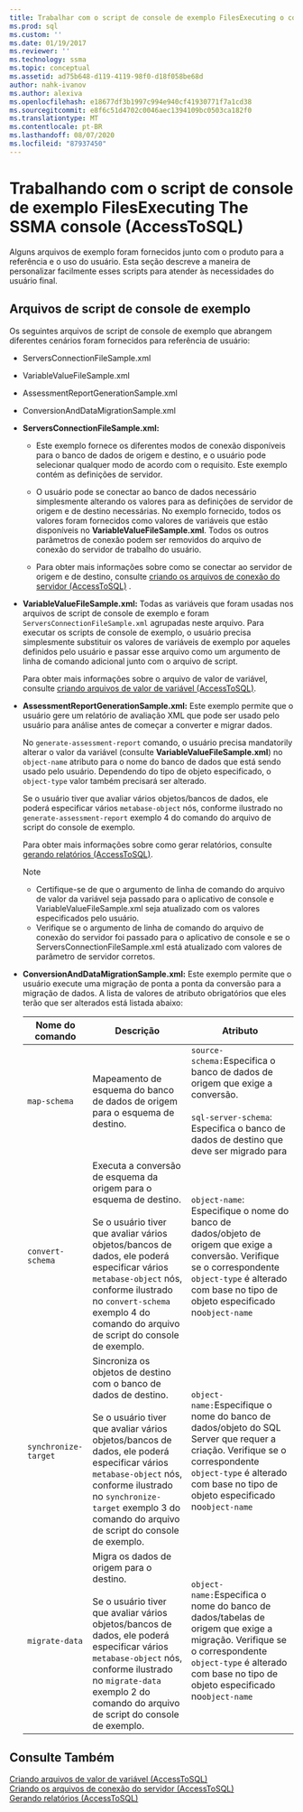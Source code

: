 ```yaml
---
title: Trabalhar com o script de console de exemplo FilesExecuting o console do SSMA | Microsoft Docs
ms.prod: sql
ms.custom: ''
ms.date: 01/19/2017
ms.reviewer: ''
ms.technology: ssma
ms.topic: conceptual
ms.assetid: ad75b648-d119-4119-98f0-d18f058be68d
author: nahk-ivanov
ms.author: alexiva
ms.openlocfilehash: e18677df3b1997c994e940cf41930771f7a1cd38
ms.sourcegitcommit: e8f6c51d4702c0046aec1394109bc0503ca182f0
ms.translationtype: MT
ms.contentlocale: pt-BR
ms.lasthandoff: 08/07/2020
ms.locfileid: "87937450"
---
```

# <a name="working-with-the-sample-console-script-filesexecuting-the-ssma-console-accesstosql"></a>Trabalhando com o script de console de exemplo FilesExecuting The SSMA console (AccessToSQL)
Alguns arquivos de exemplo foram fornecidos junto com o produto para a referência e o uso do usuário. Esta seção descreve a maneira de personalizar facilmente esses scripts para atender às necessidades do usuário final.  
  
## <a name="sample-console-script-files"></a>Arquivos de script de console de exemplo  
Os seguintes arquivos de script de console de exemplo que abrangem diferentes cenários foram fornecidos para referência de usuário:  
  
-   ServersConnectionFileSample.xml  
  
-   VariableValueFileSample.xml  
  
-   AssessmentReportGenerationSample.xml  
  
-   ConversionAndDataMigrationSample.xml  
  
-   **ServersConnectionFileSample.xml:**  
  
    -   Este exemplo fornece os diferentes modos de conexão disponíveis para o banco de dados de origem e destino, e o usuário pode selecionar qualquer modo de acordo com o requisito. Este exemplo contém as definições de servidor.  
  
    -   O usuário pode se conectar ao banco de dados necessário simplesmente alterando os valores para as definições de servidor de origem e de destino necessárias. No exemplo fornecido, todos os valores foram fornecidos como valores de variáveis que estão disponíveis no **VariableValueFileSample.xml**. Todos os outros parâmetros de conexão podem ser removidos do arquivo de conexão do servidor de trabalho do usuário.  
  
    -   Para obter mais informações sobre como se conectar ao servidor de origem e de destino, consulte [criando os arquivos de conexão do servidor &#40;AccessToSQL&#41;](../../ssma/access/creating-the-server-connection-files-accesstosql.md) .  
  
-   **VariableValueFileSample.xml:** Todas as variáveis que foram usadas nos arquivos de script de console de exemplo e foram `ServersConnectionFileSample.xml` agrupadas neste arquivo. Para executar os scripts de console de exemplo, o usuário precisa simplesmente substituir os valores de variáveis de exemplo por aqueles definidos pelo usuário e passar esse arquivo como um argumento de linha de comando adicional junto com o arquivo de script.  
  
    Para obter mais informações sobre o arquivo de valor de variável, consulte [criando arquivos de valor de variável &#40;AccessToSQL&#41;](../../ssma/access/creating-variable-value-files-accesstosql.md).  
  
-   **AssessmentReportGenerationSample.xml:** Este exemplo permite que o usuário gere um relatório de avaliação XML que pode ser usado pelo usuário para análise antes de começar a converter e migrar dados.  
  
    No `generate-assessment-report` comando, o usuário precisa mandatorily alterar o valor da variável (consulte **VariableValueFileSample.xml**) no `object-name` atributo para o nome do banco de dados que está sendo usado pelo usuário. Dependendo do tipo de objeto especificado, o `object-type` valor também precisará ser alterado.  
  
    Se o usuário tiver que avaliar vários objetos/bancos de dados, ele poderá especificar vários `metabase-object` nós, conforme ilustrado no `generate-assessment-report` exemplo 4 do comando do arquivo de script do console de exemplo.  
  
    Para obter mais informações sobre como gerar relatórios, consulte [gerando relatórios &#40;AccessToSQL&#41;](../../ssma/access/generating-reports-accesstosql.md).  
  
    > [!NOTE]  
    > -   Certifique-se de que o argumento de linha de comando do arquivo de valor da variável seja passado para o aplicativo de console e VariableValueFileSample.xml seja atualizado com os valores especificados pelo usuário.  
    > -   Verifique se o argumento de linha de comando do arquivo de conexão do servidor foi passado para o aplicativo de console e se o ServersConnectionFileSample.xml está atualizado com valores de parâmetro de servidor corretos.  
  
-   **ConversionAndDataMigrationSample.xml:** Este exemplo permite que o usuário execute uma migração de ponta a ponta da conversão para a migração de dados. A lista de valores de atributo obrigatórios que eles terão que ser alterados está listada abaixo:  
  
    |Nome do comando|Descrição|Atributo|  
    |----------------|---------------|-------------|  
    |`map-schema`|Mapeamento de esquema do banco de dados de origem para o esquema de destino.|`source-schema:`Especifica o banco de dados de origem que exige a conversão.<br /><br />`sql-server-schema`: Especifica o banco de dados de destino que deve ser migrado para|  
    |`convert-schema`|Executa a conversão de esquema da origem para o esquema de destino.<br /><br />Se o usuário tiver que avaliar vários objetos/bancos de dados, ele poderá especificar vários `metabase-object` nós, conforme ilustrado no `convert-schema` exemplo 4 do comando do arquivo de script do console de exemplo.|`object-name`: Especifique o nome do banco de dados/objeto de origem que exige a conversão. Verifique se o correspondente `object-type` é alterado com base no tipo de objeto especificado no`object-name`|  
    |`synchronize-target`|Sincroniza os objetos de destino com o banco de dados de destino.<br /><br />Se o usuário tiver que avaliar vários objetos/bancos de dados, ele poderá especificar vários `metabase-object` nós, conforme ilustrado no `synchronize-target` exemplo 3 do comando do arquivo de script do console de exemplo.|`object-name:`Especifique o nome do banco de dados/objeto do SQL Server que requer a criação. Verifique se o correspondente `object-type` é alterado com base no tipo de objeto especificado no`object-name`|  
    |`migrate-data`|Migra os dados de origem para o destino.<br /><br />Se o usuário tiver que avaliar vários objetos/bancos de dados, ele poderá especificar vários `metabase-object` nós, conforme ilustrado no `migrate-data` exemplo 2 do comando do arquivo de script do console de exemplo.|`object-name:`Especifica o nome do banco de dados/tabelas de origem que exige a migração. Verifique se o correspondente `object-type` é alterado com base no tipo de objeto especificado no`object-name`|  
  
## <a name="see-also"></a>Consulte Também  
[Criando arquivos de valor de variável &#40;AccessToSQL&#41;](../../ssma/access/creating-variable-value-files-accesstosql.md)  
[Criando os arquivos de conexão do servidor &#40;AccessToSQL&#41;](../../ssma/access/creating-the-server-connection-files-accesstosql.md)  
[Gerando relatórios &#40;AccessToSQL&#41;](../../ssma/access/generating-reports-accesstosql.md)  
  
